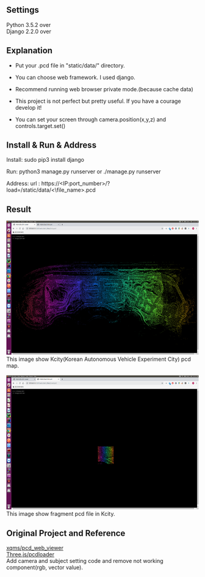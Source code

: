 Settings
------
Python 3.5.2 over<br>
Django 2.2.0 over 


Explanation
------
- Put your .pcd file in "static/data/" directory.

- You can choose web framework. I used django.

- Recommend running web browser private mode.(because cache data)

- This project is not perfect but pretty useful. If you have a courage develop it!

- You can set your screen through camera.position(x,y,z) and controls.target.set()


Install & Run & Address
------
Install: sudo pip3 install django

Run: python3 manage.py runserver or ./manage.py runserver

Address: url : https://\<IP:port_number\>/?load=/static/data/<\file_name\>.pcd


Result
------
<img src="kcity.png" width="600" height="350">
This image show Kcity(Korean Autonomous Vehicle Experiment City) pcd map.<br><br>

<img src="voxel.png" width="600" height="350">
This image show fragment pcd file in Kcity.
 
 
Original Project and Reference
------
[xqms/pcd_web_viewer](https://github.com/xqms/pcd_web_viewer)<br>
[Three.js/pcdloader](https://threejs.org/docs/#examples/en/loaders/PCDLoader)<br>
Add camera and subject setting code and remove not working component(rgb, vector value).
